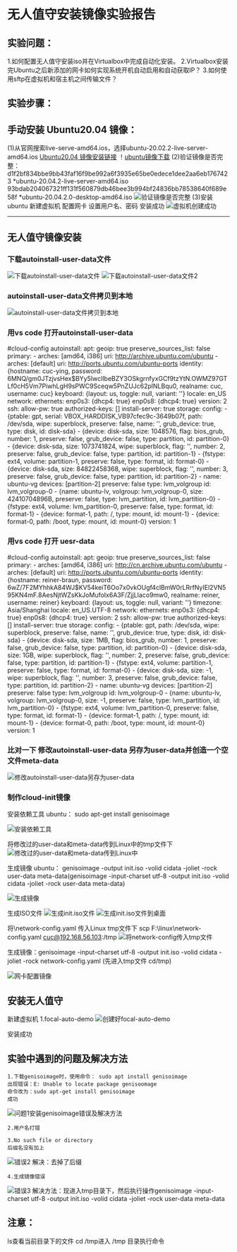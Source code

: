 # 无人值守安装镜像实验报告

## 实验问题：

1.如何配置无人值守安装iso并在Virtualbox中完成自动化安装。
2.Virtualbox安装完Ubuntu之后新添加的网卡如何实现系统开机自动启用和自动获取IP？
3.如何使用sftp在虚拟机和宿主机之间传输文件？

## 实验步骤：
 
## 手动安装 Ubuntu20.04 镜像：
  (1)从官网搜索live-serve-amd64.ios，选择ubuntu-20.02.2-live-server-amd64.ios
  [Ubuntu20.04 镜像安装链接](https://releases.ubuntu.com/20.04/ubuntu-20.04.2-live-server-amd64.iso)
  ！[ubuntu镜像下载](实验图片/下载镜像.jpg)
  (2)验证镜像是否完整：
  d1f2bf834bbe9bb43faf16f9be992a6f3935e65be0edece1dee2aa6eb1767423 *ubuntu-20.04.2-live-server-amd64.iso
  93bdab204067321ff131f560879db46bee3b994bf24836bb78538640f689e58f *ubuntu-20.04.2.0-desktop-amd64.iso
  ![验证镜像是否完整](实验图片/验证镜像是否完整.jpg)
  (3)安装ubuntu
   新建虚拟机
   配置网卡
   设置用户名、密码
   安装成功
   ![虚拟机创建成功](实验图片/虚拟机创建成功.jpg)

   ----------------
   ## 无人值守镜像安装

   ### 下载autoinstall-user-data文件

   ![下载autoinstall-user-data文件](实验图片/下载autoinstall-user-data文件.jpg)
   ![下载autoinstall-user-data文件2](实验图片/下载autoinstall-user-data文件2.jpg)

   ### autoinstall-user-data文件拷贝到本地
   ![autoinstall-user-data文件拷贝到本地](实验图片/autoinstall-user-data文件拷贝到本地.jpg)

   ### 用vs code 打开autoinstall-user-data
   #cloud-config
autoinstall:
  apt:
    geoip: true
    preserve_sources_list: false
    primary:
    - arches: [amd64, i386]
      uri: http://archive.ubuntu.com/ubuntu
    - arches: [default]
      uri: http://ports.ubuntu.com/ubuntu-ports
  identity: {hostname: cuc-ying, password: $6$MNQ/gm0JTzjvsHex$BYy5IwcIlbeBZY3OSkgrnfyxGCf9tzYtN.OWMZ97GTLf0cH5Vm7PiwhLgH9sPWC9Sceqw5PnZUJc62plNLBqu0,
    realname: cuc, username: cuc}
  keyboard: {layout: us, toggle: null, variant: ''}
  locale: en_US
  network:
    ethernets:
      enp0s3: {dhcp4: true}
      enp0s8: {dhcp4: true}
    version: 2
  ssh:
    allow-pw: true
    authorized-keys: []
    install-server: true
  storage:
    config:
    - {ptable: gpt, serial: VBOX_HARDDISK_VB97cfec9c-3649b07f, path: /dev/sda, wipe: superblock,
      preserve: false, name: '', grub_device: true, type: disk, id: disk-sda}
    - {device: disk-sda, size: 1048576, flag: bios_grub, number: 1, preserve: false,
      grub_device: false, type: partition, id: partition-0}
    - {device: disk-sda, size: 1073741824, wipe: superblock, flag: '', number: 2,
      preserve: false, grub_device: false, type: partition, id: partition-1}
    - {fstype: ext4, volume: partition-1, preserve: false, type: format, id: format-0}
    - {device: disk-sda, size: 84822458368, wipe: superblock, flag: '', number: 3,
      preserve: false, grub_device: false, type: partition, id: partition-2}
    - name: ubuntu-vg
      devices: [partition-2]
      preserve: false
      type: lvm_volgroup
      id: lvm_volgroup-0
    - {name: ubuntu-lv, volgroup: lvm_volgroup-0, size: 42410704896B, preserve: false,
      type: lvm_partition, id: lvm_partition-0}
    - {fstype: ext4, volume: lvm_partition-0, preserve: false, type: format, id: format-1}
    - {device: format-1, path: /, type: mount, id: mount-1}
    - {device: format-0, path: /boot, type: mount, id: mount-0}
  version: 1
   ### 用vs code 打开 uesr-data
   #cloud-config
autoinstall:
  apt:
    geoip: true
    preserve_sources_list: false
    primary:
    - arches: [amd64, i386]
      uri: http://cn.archive.ubuntu.com/ubuntu
    - arches: [default]
      uri: http://ports.ubuntu.com/ubuntu-ports
  identity: {hostname: reiner-braun, password: $6$wZ/7F2MYhhkA84WJ$KV54keiT6Oo7x0vkOUgf4clBmW0rLRrfNyIEl2VN595KN4mF.8AesNjtWZsKkJoMufoIx6A3F/ZjjLlaco9mw0,
    realname: reiner, username: reiner}
  keyboard: {layout: us, toggle: null, variant: ''}
  timezone: Asia/Shanghai
  locale: en_US.UTF-8
  network:
    ethernets:
      enp0s3: {dhcp4: true}
      enp0s8: {dhcp4: true}
    version: 2
  ssh:
    allow-pw: true
    authorized-keys: []
    install-server: true
  storage:
    config:
    - {ptable: gpt, path: /dev/sda, wipe: superblock,
      preserve: false, name: '', grub_device: true, type: disk, id: disk-sda}
    - {device: disk-sda, size: 1MB, flag: bios_grub, number: 1, preserve: false,
      grub_device: false, type: partition, id: partition-0}
    - {device: disk-sda, size: 1GB, wipe: superblock, flag: '', number: 2,
      preserve: false, grub_device: false, type: partition, id: partition-1}
    - {fstype: ext4, volume: partition-1, preserve: false, type: format, id: format-0}
    - {device: disk-sda, size: -1, wipe: superblock, flag: '', number: 3,
      preserve: false, grub_device: false, type: partition, id: partition-2}
    - name: ubuntu-vg
      devices: [partition-2]
      preserve: false
      type: lvm_volgroup
      id: lvm_volgroup-0
    - {name: ubuntu-lv, volgroup: lvm_volgroup-0, size: -1, preserve: false,
      type: lvm_partition, id: lvm_partition-0}
    - {fstype: ext4, volume: lvm_partition-0, preserve: false, type: format, id: format-1}
    - {device: format-1, path: /, type: mount, id: mount-1}
    - {device: format-0, path: /boot, type: mount, id: mount-0}
  version: 1
    
 ### 比对一下  修改autoinstall-user-data 另存为user-data并创造一个空文件meta-data

    
![修改autoinstall-user-data另存为user-data](实验图片/修改autoinstall-user-data另存为user-data.jpg)


### 制作cloud-init镜像

   安装依赖工具
   ubuntu：
   sudo apt-get install genisoimage

 ![安装依赖工具](实验图片/安装依赖工具.jpg)

   将修改过的user-data和meta-data传到Linux中的tmp文件下
   ![修改过的user-data和meta-data传到Linux中](实验图片/修改过的user-data和meta-data传到Linux中.jpg)

   生成镜像
   ubuntu：
   genisoimage -output init.iso -volid cidata -joliet -rock user-data meta-data(genisoimage -input-charset utf-8 -output init.iso -volid cidata -joliet -rock user-data meta-data)

   ![生成镜像](实验图片/生成镜像.jpg)



   生成ISO文件
   ![生成init.iso文件](实验图片/生成init.iso文件.jpg)
   ![生成init.iso文件到桌面](实验图片/生成init.iso文件到桌面.jpg)

   将\network-config.yaml 传入Linux tmp文件下
   scp F:\linux\network-config.yaml cuc@192.168.56.103:/tmp
 ![将network-config传入tmp文件](实验图片/将network-config传入tmp文件.jpg)

   生成镜像：genisoimage -input-charset utf-8 -output init.iso -volid cidata -joliet -rock network-config.yaml
   (先进入tmp文件 cd/tmp)
   
   ![网卡配置镜像](实验图片/网卡配置镜像.jpg)
   
   ## 安装无人值守

   新建虚拟机
   1.focal-auto-demo
    ![创建好focal-auto-demo](实验图片/创建好focal-auto-demo.jpg)
   

   安装成功




 ## 实验中遇到的问题及解决方法
    1.下载genisoimage时，使用命令： sudo apt install genisoimage 
    出现错误：E: Unable to locate package genisoomage
    命令改为：sudo apt-get install genisoimage
    成功
![问题1安装genisoimage错误及解决方法](实验图片/问题1安装genisoimage错误及解决方法.jpg)

    2.用户名打错
     
    3.No such file or directory
    后缀名没有加上
![错误2](实验图片/错误2.jpg)
    解决：去掉了后缀

    4.生成镜像错误
![错误3](实验图片/错误3.jpg)
解决方法：现进入tmp目录下，然后执行操作genisoimage -input-charset utf-8 -output init.iso -volid cidata -joliet -rock user-data meta-data





## 注意：
  ls查看当前目录下的文件
  cd /tmp进入 /tmp 目录执行命令

  

  






